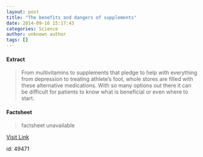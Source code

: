 ```yaml
---
layout: post
title: "The benefits and dangers of supplements"
date: 2014-09-16 15:17:43
categories: Science
author: unknown author
tags: []
---
```



#### Extract
>From multivitamins to supplements that pledge to help with everything from depression to treating athlete’s foot, whole stores are filled with these alternative medications. With so many options out there it can be difficult for patients to know what is beneficial or even where to start.

#### Factsheet
>factsheet unavailable

[Visit Link](http://feeds.sciencedaily.com/~r/sciencedaily/~3/YCbz7r1Zg5Y/140916111743.htm)

id:   49471
